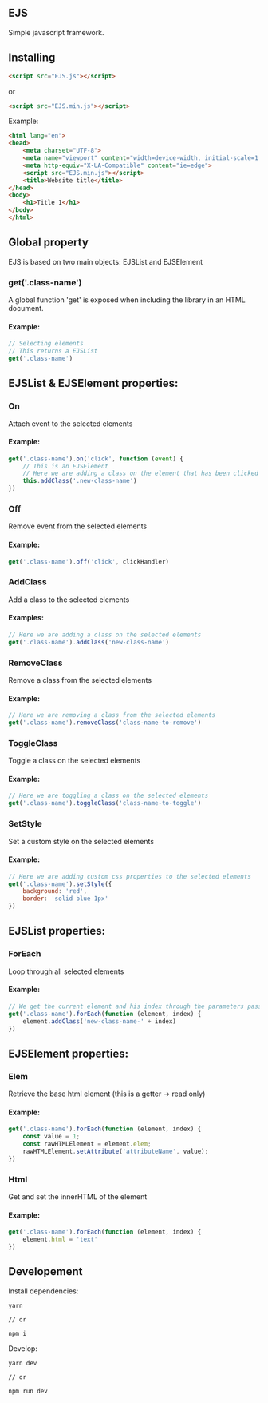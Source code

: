 **EJS**
---
Simple javascript framework.

## Installing

```html
<script src="EJS.js"></script>
```
or
```html
<script src="EJS.min.js"></script>
```

Example:

```html
<html lang="en">
<head>
    <meta charset="UTF-8">
    <meta name="viewport" content="width=device-width, initial-scale=1.0">
    <meta http-equiv="X-UA-Compatible" content="ie=edge">
    <script src="EJS.min.js"></script>
    <title>Website title</title>
</head>
<body>
    <h1>Title 1</h1>
</body>
</html>
```
## Global property

EJS is based on two main objects: EJSList and EJSElement

### get('.class-name')

A global function 'get' is exposed when including the library in an HTML document.

#### Example:

```js
// Selecting elements
// This returns a EJSList
get('.class-name')
```

## EJSList & EJSElement properties:

### On
Attach event to the selected elements

#### Example: 

```js
get('.class-name').on('click', function (event) {
    // This is an EJSElement
    // Here we are adding a class on the element that has been clicked
    this.addClass('.new-class-name')
})
```

### Off
Remove event from the selected elements

#### Example: 

```js
get('.class-name').off('click', clickHandler)
```

### AddClass
Add a class to the selected elements

#### Examples:

```js
// Here we are adding a class on the selected elements
get('.class-name').addClass('new-class-name')
```

### RemoveClass
Remove a class from the selected elements

#### Example:

```js
// Here we are removing a class from the selected elements
get('.class-name').removeClass('class-name-to-remove')
```

### ToggleClass
Toggle a class on the selected elements

#### Example:

```js
// Here we are toggling a class on the selected elements
get('.class-name').toggleClass('class-name-to-toggle')
```

### SetStyle
Set a custom style on the selected elements

#### Example:

```js
// Here we are adding custom css properties to the selected elements
get('.class-name').setStyle({
    background: 'red',
    border: 'solid blue 1px'
})
```

## EJSList properties:

### ForEach
Loop through all selected elements

#### Example:

```js
// We get the current element and his index through the parameters passed to the handler function
get('.class-name').forEach(function (element, index) {
    element.addClass('new-class-name-' + index)
})
```

## EJSElement properties:

### Elem
Retrieve the base html element (this is a getter -> read only)

#### Example:

```js
get('.class-name').forEach(function (element, index) {
    const value = 1;
    const rawHTMLElement = element.elem;
    rawHTMLElement.setAttribute('attributeName', value);
})
```

### Html
Get and set the innerHTML of the element

#### Example:

```js
get('.class-name').forEach(function (element, index) {
    element.html = 'text'
})
```

## Developement
Install dependencies:
```
yarn

// or

npm i
```
Develop:
```
yarn dev

// or

npm run dev
```
